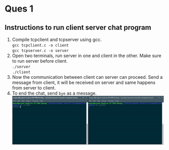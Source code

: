 # Ques 1

## Instructions to run client server chat program

1. Compile tcpclient and tcpserver using gcc.  
`gcc tcpclient.c -o client`  
`gcc tcpserver.c -o server`
2. Open two terminals, run server in one and client in the other. Make sure to run server before client.  
`./server`  
`./client`
3. Now the communication between client can server can proceed. Send a message from client, it will be received on server and same happens from server to client.
4. To end the chat, send `bye` as a message.
![Chat Program](readme.gif)
